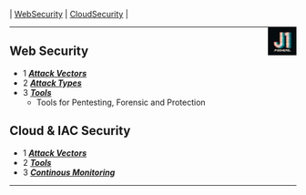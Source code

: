 

| [WebSecurity](https://ji-podhead.github.io/Web-And-CloudSecurity/WebSecurity/) | [CloudSecurity](https://ji-podhead.github.io/Web-And-CloudSecurity/CloudSecurity) |



<div align="center">
    <a href="https://github.com/ji-podhead">  
      <img src="https://github.com/ji-podhead/ji-podhead/blob/main/logo.jpg?raw=true" align="right" width="50" />
</a>
</div>

----

## Web Security
- 1 [***Attack Vectors***](https://ji-podhead.github.io/Web-And-CloudSecurity/AttackVectors)
- 2 [***Attack Types***](https://ji-podhead.github.io/Web-And-CloudSecurity/WebSecurity/AttackTypes)
- 3 [***Tools***](https://ji-podhead.github.io/Web-And-CloudSecurity/WebSecurity/Tools)
	- Tools for Pentesting, Forensic and Protection

## Cloud  & IAC Security 
- 1 [***Attack Vectors***](https://ji-podhead.github.io/Web-And-CloudSecurity/AttackVectors/#cloud-bases-attack-vectors)
- 2 [***Tools***](https://ji-podhead.github.io/Web-And-CloudSecurity/CloudSecurity/Tools)
- 3 [***Continous Monitoring***](https://ji-podhead.github.io/Web-And-CloudSecurity/CloudSecurity/Monitoring) 
	


---
